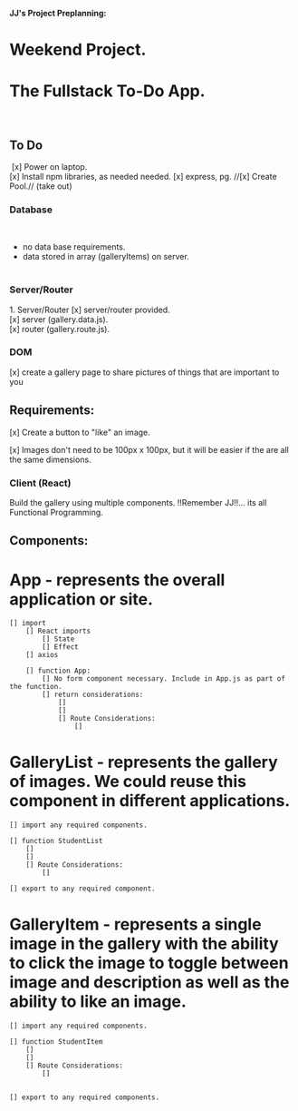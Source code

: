 **JJ's Project Preplanning:**

# Weekend Project.
# The Fullstack To-Do App. 
​
## To Do
​
[x] Power on laptop.   
[x] Install npm libraries, as needed needed. 
    [x] express, pg. 
//[x] Create Pool.// (take out) 
​
### Database
​
- no data base requirements.  
- data stored in array (galleryItems) on server.  
​
### Server/Router
​1. Server/Router 
[x]  server/router provided.  
[x]  server (gallery.data.js).  
[x]  router (gallery.route.js).  


### DOM
[x] create a gallery page to share pictures of things that are important to you 

## Requirements:  

[x] Create a button to "like" an image.  

[x] Images don't need to be 100px x 100px, but it will be easier if the are all the same dimensions.   


### Client (React)

Build the gallery using multiple components. !!Remember JJ!!... its all Functional Programming.

## Components:

# App - represents the overall application or site.
    [] import
        [] React imports 
            [] State  
            [] Effect
        [] axios

        [] function App:
            [] No form component necessary. Include in App.js as part of the function.
            [] return considerations:
                []
                []
                [] Route Considerations:   
                    []
            
 
# GalleryList - represents the gallery of images. We could reuse this component in different applications.  

    [] import any required components.  

    [] function StudentList  
        [] 
        []
        [] Route Considerations:    
            []

    [] export to any required component.  

# GalleryItem - represents a single image in the gallery with the ability to click the image to toggle between image and description as well as the ability to like an image.  

    [] import any required components.  

    [] function StudentItem  
        []  
        []  
        [] Route Considerations:    
            []


    [] export to any required components.


        



